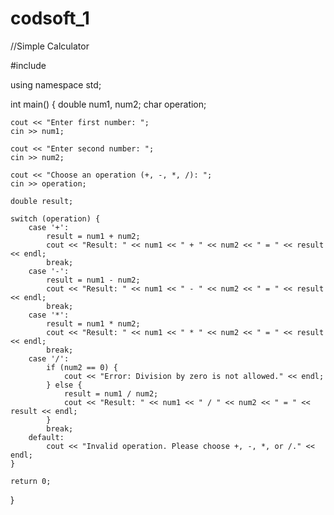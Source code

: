 # codsoft_1
//Simple Calculator

#include <iostream>

using namespace std;

int main() {
    double num1, num2;
    char operation;

    cout << "Enter first number: ";
    cin >> num1;

    cout << "Enter second number: ";
    cin >> num2;

    cout << "Choose an operation (+, -, *, /): ";
    cin >> operation;

    double result;

    switch (operation) {
        case '+':
            result = num1 + num2;
            cout << "Result: " << num1 << " + " << num2 << " = " << result << endl;
            break;
        case '-':
            result = num1 - num2;
            cout << "Result: " << num1 << " - " << num2 << " = " << result << endl;
            break;
        case '*':
            result = num1 * num2;
            cout << "Result: " << num1 << " * " << num2 << " = " << result << endl;
            break;
        case '/':
            if (num2 == 0) {
                cout << "Error: Division by zero is not allowed." << endl;
            } else {
                result = num1 / num2;
                cout << "Result: " << num1 << " / " << num2 << " = " << result << endl;
            }
            break;
        default:
            cout << "Invalid operation. Please choose +, -, *, or /." << endl;
    }

    return 0;
}
